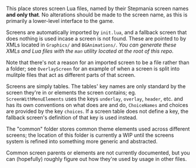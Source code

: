 This place stores screen Lua files, named by their Stepmania screen names **and
only that**. No alterations should be made to the screen name, as this is
primarily a lower-level interface to the game.

Screens are automatically imported by `init.lua`, and a fallback screen that
does nothing is used incase a screen is not found. These are pointed to by XMLs
located in `Graphics/` and `BGAnimations/`. _You can generate these XMLs and
Lua files with the `man` utility located at the root of this repo._

Note that there's not a reason for an imported screen to be a file rather than
a folder; see `OverlayScreen` for an example of when a screen is split into
mulitple files that act as different parts of that screen.

Screens are simply tables. The tables' key names are only standard by the screen
they're in or elements the screen contains; eg. `ScreenWithMenuElements` uses
the keys `underlay`, `overlay`, `header`, etc. and has its own conventions on
what does are and do, `ChoiceNames` and choices are provided by the key
`choices`. If a screen table does not define a key, the fallback screen's
definition of that key is used instead.

The "common" folder stores common theme elements used across different screens;
the location of this folder is currently a WIP until the screens system is
refined into something more generic and abstracted.

Common screen parents or elements are not currently documented, but you can
(hopefully) roughly figure out how they're used by usage in other files.